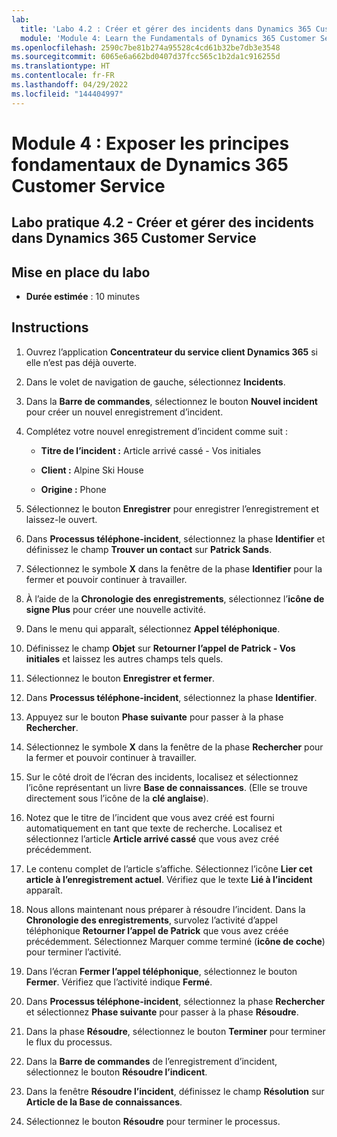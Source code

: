 ```yaml
---
lab:
  title: 'Labo 4.2 : Créer et gérer des incidents dans Dynamics 365 Customer Service'
  module: 'Module 4: Learn the Fundamentals of Dynamics 365 Customer Service'
ms.openlocfilehash: 2590c7be81b274a95528c4cd61b32be7db3e3548
ms.sourcegitcommit: 6065e6a662bd0407d37fcc565c1b2da1c916255d
ms.translationtype: HT
ms.contentlocale: fr-FR
ms.lasthandoff: 04/29/2022
ms.locfileid: "144404997"
---
```

<a name="module-4-learn-the-fundamentals-of-dynamics-365-customer-service"></a>Module 4 : Exposer les principes fondamentaux de Dynamics 365 Customer Service
========================

## <a name="practice-lab-42---create-and-manage-cases-in-dynamics-365-customer-service"></a>Labo pratique 4.2 - Créer et gérer des incidents dans Dynamics 365 Customer Service

## <a name="lab-setup"></a>Mise en place du labo

  - **Durée estimée** : 10 minutes

## <a name="instructions"></a>Instructions

1. Ouvrez l’application **Concentrateur du service client Dynamics 365** si elle n’est pas déjà ouverte. 

2. Dans le volet de navigation de gauche, sélectionnez  **Incidents**. 

3. Dans la **Barre de commandes**, sélectionnez le bouton **Nouvel incident** pour créer un nouvel enregistrement d’incident.

4. Complétez votre nouvel enregistrement d’incident comme suit :

    - **Titre de l’incident :** Article arrivé cassé - Vos initiales

    - **Client :** Alpine Ski House

    - **Origine :** Phone

5. Sélectionnez le bouton **Enregistrer** pour enregistrer l’enregistrement et laissez-le ouvert. 

6. Dans **Processus téléphone-incident**, sélectionnez la phase **Identifier** et définissez le champ **Trouver un contact** sur **Patrick Sands**. 

7. Sélectionnez le symbole **X** dans la fenêtre de la phase **Identifier** pour la fermer et pouvoir continuer à travailler. 

8. À l’aide de la **Chronologie des enregistrements**, sélectionnez l’**icône de signe Plus** pour créer une nouvelle activité. 

9. Dans le menu qui apparaît, sélectionnez **Appel téléphonique**.

10. Définissez le champ **Objet** sur **Retourner l’appel de Patrick - Vos initiales** et laissez les autres champs tels quels. 

11. Sélectionnez le bouton **Enregistrer et fermer**. 

12. Dans **Processus téléphone-incident**, sélectionnez la phase **Identifier**.

13. Appuyez sur le bouton **Phase suivante** pour passer à la phase **Rechercher**. 

14. Sélectionnez le symbole **X** dans la fenêtre de la phase **Rechercher** pour la fermer et pouvoir continuer à travailler. 

15. Sur le côté droit de l’écran des incidents, localisez et sélectionnez l’icône représentant un livre **Base de connaissances**. (Elle se trouve directement sous l’icône de la **clé anglaise**).

16. Notez que le titre de l’incident que vous avez créé est fourni automatiquement en tant que texte de recherche. Localisez et sélectionnez l’article **Article arrivé cassé** que vous avez créé précédemment. 

17. Le contenu complet de l’article s’affiche. Sélectionnez l’icône **Lier cet article à l’enregistrement actuel**. Vérifiez que le texte **Lié à l’incident** apparaît. 

18. Nous allons maintenant nous préparer à résoudre l’incident. Dans la **Chronologie des enregistrements**, survolez l’activité d’appel téléphonique **Retourner l’appel de Patrick** que vous avez créée précédemment. Sélectionnez Marquer comme terminé (**icône de coche**) pour terminer l’activité. 

19. Dans l’écran **Fermer l’appel téléphonique**, sélectionnez le bouton **Fermer**. Vérifiez que l’activité indique **Fermé**. 

20. Dans **Processus téléphone-incident**, sélectionnez la phase **Rechercher** et sélectionnez **Phase suivante** pour passer à la phase **Résoudre**. 

21. Dans la phase **Résoudre**, sélectionnez le bouton **Terminer** pour terminer le flux du processus. 

22. Dans la **Barre de commandes** de l’enregistrement d’incident, sélectionnez le bouton **Résoudre l’indicent**.

23. Dans la fenêtre **Résoudre l’incident**, définissez le champ **Résolution** sur **Article de la Base de connaissances**. 

24. Sélectionnez le bouton **Résoudre** pour terminer le processus. 
